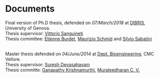 # Documents #
Final version of Ph.D thesis, defended on _07/March/2018_ at [DIBRIS](https://www.dibris.unige.it/en/), University of Genova. <br/>
Thesis supervisor: [Vittorio Sanguineti](http://www.neurolab.dibris.unige.it/index.php?option=com_content&view=article&id=58&Itemid=61)<br/>
Thesis committee: [Etienne Burdet](https://www.imperial.ac.uk/people/e.burdet), [Maurizio Schmid](http://biolab.uniroma3.it/schmid.php) and [Silvio Sabatini](http://www.pspc.unige.it/Members/index.html) <br/> <br/>

Master thesis defended on _04/June/2014_ at [Dept. Bioengineering](https://bioe-cmcvellore.weebly.com/), CMC Vellore. <br/>
Thesis supervisor: [Suresh Devasahayam](https://bioe-cmcvellore.weebly.com/suresh.html) <br/>
Thesis committe: [Ganapathy Krishnamurthi](https://ed.iitm.ac.in/~gankrish/), [
Muraleedharan C. V.](https://www.sctimst.ac.in/People/muralicv)
